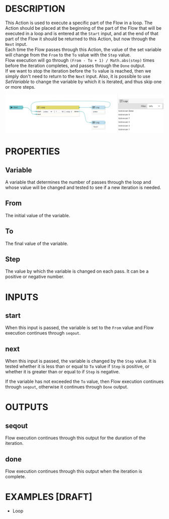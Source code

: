 # DESCRIPTION

This Action is used to execute a specific part of the Flow in a loop. The Action should be placed at the beginning of the part of the Flow that will be executed in a loop and is entered at the `Start` input, and at the end of that part of the Flow it should be returned to this Action, but now through the `Next` input.  
Each time the Flow passes through this Action, the value of the set variable will change from the `From` to the `To` value with the `Step` value.  
Flow execution will go through `(From - To + 1) / Math.abs(step)` times before the iteration completes, and passes through the `Done` output.  
If we want to stop the iteration before the `To` value is reached, then we simply don't need to return to the `Next` input. Also, it is possible to use _SetVariable_ to change the variable by which it is iterated, and thus skip one or more steps.

![Alt text](../images/loop.png)

# PROPERTIES

## Variable

A variable that determines the number of passes through the loop and whose value will be changed and tested to see if a new iteration is needed.

## From

The initial value of the variable.

## To

The final value of the variable.

## Step

The value by which the variable is changed on each pass. It can be a positive or negative number.

# INPUTS

## start

When this input is passed, the variable is set to the `From` value and Flow execution continues through `seqout`.

## next

When this input is passed, the variable is changed by the `Step` value. It is tested whether it is less than or equal to `To` value if `Step` is positive, or whether it is greater than or equal to if `Step` is negative.

If the variable has not exceeded the `To` value, then Flow execution continues through `seqout`, otherwise it continues through `Done` output.

# OUTPUTS

## seqout

Flow execution continues through this output for the duration of the iteration.

## done

Flow execution continues through this output when the iteration is complete.

# EXAMPLES [DRAFT]

-   Loop
